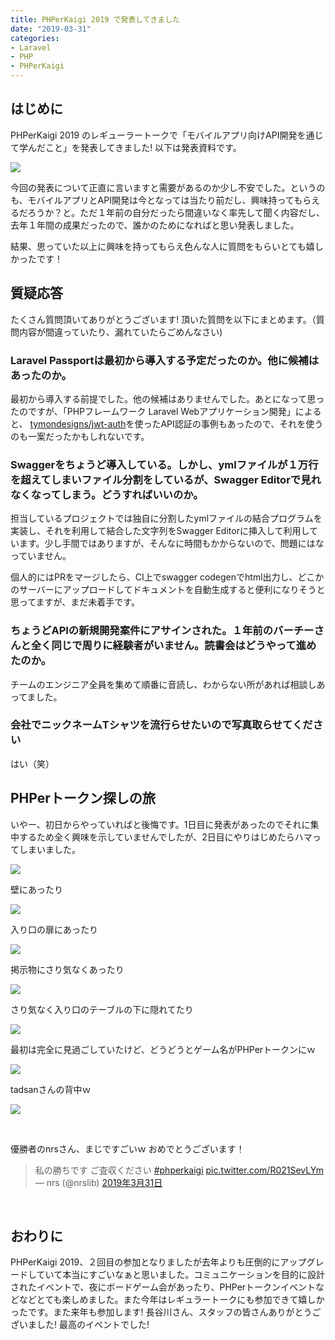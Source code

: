 ```yaml
---
title: PHPerKaigi 2019 で発表してきました
date: "2019-03-31"
categories: 
- Laravel
- PHP
- PHPerKaigi
---
```


## はじめに


PHPerKaigi 2019 のレギューラートークで「モバイルアプリ向けAPI開発を通じて学んだこと」を発表してきました! 以下は発表資料です。





![](/images/blog/2019/2019-03-31-01.png)

今回の発表について正直に言いますと需要があるのか少し不安でした。というのも、モバイルアプリとAPI開発は今となっては当たり前だし、興味持ってもらえるだろうか？と。ただ１年前の自分だったら間違いなく率先して聞く内容だし、去年１年間の成果だったので、誰かのためになればと思い発表しました。

結果、思っていた以上に興味を持ってもらえ色んな人に質問をもらいとても嬉しかったです！


## 質疑応答


たくさん質問頂いてありがとうございます! 頂いた質問を以下にまとめます。（質問内容が間違っていたり、漏れていたらごめんなさい)


### Laravel Passportは最初から導入する予定だったのか。他に候補はあったのか。


最初から導入する前提でした。他の候補はありませんでした。あとになって思ったのですが、「PHPフレームワーク Laravel Webアプリケーション開発」によると、
[tymondesigns/jwt-auth](https://github.com/tymondesigns/jwt-auth)を使ったAPI認証の事例もあったので、それを使うのも一案だったかもしれないです。


### Swaggerをちょうど導入している。しかし、ymlファイルが１万行を超えてしまいファイル分割をしているが、Swagger Editorで見れなくなってしまう。どうすればいいのか。


担当しているプロジェクトでは独自に分割したymlファイルの結合プログラムを実装し、それを利用して結合した文字列をSwagger Editorに挿入して利用しています。少し手間ではありますが、そんなに時間もかからないので、問題にはなっていません。

個人的にはPRをマージしたら、CI上でswagger codegenでhtml出力し、どこかのサーバーにアップロードしてドキュメントを自動生成すると便利になりそうと思ってますが、まだ未着手です。


### ちょうどAPIの新規開発案件にアサインされた。１年前のバーチーさんと全く同じで周りに経験者がいません。読書会はどうやって進めたのか。


チームのエンジニア全員を集めて順番に音読し、わからない所があれば相談しあってました。


### 会社でニックネームTシャツを流行らせたいので写真取らせてください


はい（笑）


## PHPerトークン探しの旅


いやー、初日からやっていればと後悔です。1日目に発表があったのでそれに集中するため全く興味を示していませんでしたが、2日目にやりはじめたらハマってしまいました。


![](/images/blog/2019/2019-03-31-02.png)

壁にあったり


![](/images/blog/2019/2019-03-31-03.png)

入り口の扉にあったり


![](/images/blog/2019/2019-03-31-04.png)

掲示物にさり気なくあったり


![](/images/blog/2019/2019-03-31-05.png)

さり気なく入り口のテーブルの下に隠れてたり


![](/images/blog/2019/2019-03-31-06.png)


最初は完全に見過ごしていたけど、どうどうとゲーム名がPHPerトークンにｗ


![](/images/blog/2019/2019-03-31-07.png)

tadsanさんの背中ｗ


![](/images/blog/2019/2019-03-31-08.png)

 

優勝者のnrsさん、まじですごいｗ おめでとうございます！


>私の勝ちです
ご査収ください
[#phperkaigi](https://twitter.com/hashtag/phperkaigi?src=hash&ref_src=twsrc%5Etfw) 
[pic.twitter.com/R021SevLYm](https://t.co/R021SevLYm)
— nrs (@nrslib) 
[2019年3月31日](https://twitter.com/nrslib/status/1112269397295398912?ref_src=twsrc%5Etfw)





 


## おわりに


PHPerKaigi 2019、２回目の参加となりましたが去年よりも圧倒的にアップグレードしていて本当にすごいなぁと思いました。コミュニケーションを目的に設計されたイベントで、夜にボードゲーム会があったり、PHPerトークンイベントなどなどとても楽しめました。また今年はレギュラートークにも参加できて嬉しかったです。また来年も参加します! 長谷川さん、スタッフの皆さんありがとうございました! 最高のイベントでした!